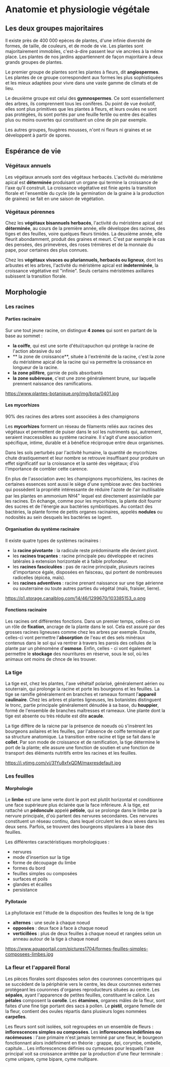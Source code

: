 # Anatomie et physiologie végétale

## Les deux groupes majoritaires

Il existe près de 400 000 epèces de plantes, d'une infinie diversité de formes, de taille, de couleurs, et de mode de vie. Les plantes sont majoritairement immobiles, c'est-à-dire passent leur vie ancrées à la même place. Les plantes de nos jardins appartiennent de façon majoritaire à deux grands groupes de plantes. 

Le premier groupe de plantes sont les plantes à fleurs, dit **angiospermes**. Les plantes de ce groupe correspondent aux formes les plus sophistiquées et les mieux adaptées pour vivre dans une vaste gamme de climats et de lieu.

Le deuxième groupe est celui des **gymnospermes**. Ce sont essentiellement des arbres, ils comprennent tous les conifères. Du point de vue évolutif, elles sont plus primitives que les plantes à fleurs, et leurs ovules ne sont pas protégées, ils sont portés par une feuille fertile ou entre des écailles plus ou moins ouvertes qui constituent un cône de pin par exemple.

Les autres groupes, fougères mousses, n'ont ni fleurs ni graines et se développent à partir de spores.

## Espérance de vie

### Végétaux annuels

Les végétaux annuels sont des végétaux herbacés. L'activité du méristème apical est **déterminée** produisant un organe qui termine la croissance de l'axe qu'il construit. La croissance végétative est finie après la transition florale et l'ensemble du cycle (de la germination de la graine à la production de graines) se fait en une saison de végétation.

### Végétaux pérennes

Chez les **végétaux bisannuels herbacés**, l'activité du méristème apical est **déterminée**, au cours de la première année, elle développe des racines, des tiges et des feuilles, voire quelques fleurs timides. La deuxième année, elle fleurit abondamment, produit des graines et meurt. C'est par exemple le cas des pensées, des primevères, des roses trémières et de la monnaie du pape, pour certaines des plus connues.

Chez les **végétaux vivaces ou pluriannuels, herbacés ou ligneux**, dont les arbustes et les arbres, l'activité du méristème apical est **indeterminée**, la croissance végétative est "infinie". Seuls certains méristèmes axillaires subissent la transition florale.

## Morphologie

### Les racines

#### Parties racinaire

Sur une tout jeune racine, on distingue **4 zones** qui sont en partant de la base au sommet :
* **la coiffe**, qui est une sorte d'étui/capuchon qui protège la racine de l'action abrasive du sol
* ** la zone de croissance**, située à l'extrémité de la racine, c'est la zone du méristème apical de la racine qui va permettre la croissance en longueur de la racine.
* **la zone pilifère**, garnie de poils absorbants
* **la zone subéreuse**, c'est une zone généralement brune, sur laquelle prennent naissance des ramifications.

https://www.plantes-botanique.org/img/bota/0401.jpg

#### Les mycorhizes

90% des racines des arbres sont associées à des champignons

Les **mycorhizes** forment un réseau de filaments reliés aux racines des végétaux et permettent de puiser dans le sol les nutriments qui, autrement, seraient inaccessibles au système racinaire. Il s'agit d'une association spécifique, intime, durable et à bénéfice réciproque entre deux organismes.

Dans les sols perturbés par l'activité humaine, la quantité de mycorhizes chute drastiquement et leur nombre se retrouve insuffisant pour produire un effet significatif sur la croissance et la santé des végétaux; d'où l'importance de combler cette carence.

En plus de l'association avec les champignons mycorhiziens, les racines de certaines essences sont aussi le siège d'une symbiose avec des bactéries qui possèdent la propriété intéressante de réduire l'azote de l'air inutilisable par les plantes en ammonium NH4<sup>+</sup> lequel est directement assimilable par les racines. En échange, comme pour les mycorhizes, la plante doit fournir des sucres et de l'énergie aux bactéries symbiotiques. Au contact des bactéries, la plante forme de petits organes racinaires, appelés **nodules** ou nodosités au sein desquels les bactéries se logent. 

#### Organisation du système racinaire

Il existe quatre types de systèmes racinaires :
* la **racine pivotante** : la radicule reste prédominante elle devient pivot.
* les **racines traçantes** : racine principale peu développée et racines latérales à extension horizontale et à faible profondeur.
* les **racines fasciculées** : pas de racine principale, plusieurs racines d'importance égale, disposées en faisceau, qui portent de nombreuses radicelles (épicéa, maïs).
* les **racines adventives** : racine prenant naissance sur une tige aérienne ou souterraine ou toute autres parties du végétal (maïs, fraisier, lierre).

https://p1.storage.canalblog.com/14/46/1299670/103385153_o.png

#### Fonctions racinaire

Les racines ont différentes fonctions. Dans un premier temps, celles-ci on un rôle de **fixation**, ancrage de la plante dans le sol. Cela est assuré par des grosses racines ligneuses comme chez les arbres par exemple. Ensuite, celles-ci vont permettre l'**absorption** de l'eau et des sels minéraux contenus dans le sol qui va rentrer à travers les parois des cellules de la plante par un phénomène d'**osmose**. Enfin, celles - ci vont également permettre le **stockage** des nourritures en réserve, sous le sol, où les animaux ont moins de chnce de les trouver. 

### La tige

La tige est, chez les plantes, l'axe véhétaif polarisé, généralement aérien ou souterrain, qui prolonge la racine et porte les bourgeons et les feuilles. La tige se ramifie généralement en branches et rameaux formant l'**appareil caulinaire**. Chez les arbres et plantes ligneuses, les botanistes distinguent le tronc, partie principale généralement dénudée à sa base, du **houppier**, formé de l'ensemble de branches maîtresses et rameaux. Une plante dont la tige est absente ou très réduite est dite **acaule**.

La tige diffère de la raicne par la présence de noeuds où s'insèrent les bourgeons axilaires et les feuilles, par l'absence de coiffe terminale et par sa structure anatomique. La transition entre racine et tige se fait dans le **collet**. Par son mode de croissance et de ramification, la tige détermine le port de la plante; elle assure une fonction de soutien et une fonction de transport des éléments nutritifs entre les racines et les feuilles.

https://i.ytimg.com/vi/31Yu8xfxQDM/maxresdefault.jpg

### Les feuilles

#### Morphologie

Le **limbe** est une lame verte dont le port est plutôt horizontal et conditionne une face supérieure plus éclairée que la face inférieure. A la tige, est rattaché un **pédoncule** appelé **pétiole**, qui se prolonge dans le limbe par la nervure principale, d'où partent des nervures secondaires. Ces nervures constituent un réseau continu, dans lequel circulent les deux sèves dans les deux sens. Parfois, se trouvent des bourgeons stipulares à la base des feuilles.

Les différentes caractéristiques morphologiques :
* nervures
* mode d'insertion sur la tige
* forme de découpage du limbe
* formes du bord
* feuilles simples ou composées
* surfaces et poils
* glandes et écailles
* persistance

#### Pyllotaxie

La phyllotaxie est l'étude de la disposition des feuilles le long de la tige
* **alternes** : une seule à chaque noeud
* **opposées** : deux face à face à chaque noeud
* **verticillées** : plus de deux feuilles à chaque noeud et rangées selon un anneau autour de la tige à chaque noeud

https://www.aquaportail.com/pictures1704/formes-feuilles-simples-composees-limbes.jpg

### La fleur et l'appareil floral

Les pièces florales sont disposées selon des couronnes concentriques qui se succèdent de la périphérie vers le centre, les deux couronnes externes protégeant les couronnes d'organes reproducteurs situées au centre. Les **sépales**, ayant l'apparence de petites feuilles, constituent le calice. Les **pétales** composent la **corolle**. Les **étamines**, organes mâles de la fleur, sont faites d'une fine tige portant des sacs à pollen. Le **pistil**, organe femelle de la fleur, contient des ovules répartis dans plusieurs loges nommées **carpelles**.

Les fleurs sont soit isolées, soit regroupées en un ensemble de fleurs : **inflorescences simples ou composées**. Les **inflorescences indéfinies ou racémeuses** : l'axe primaire n'est jamais terminé par une fleur, le bourgeon fonctionnant alors indéfiniment en théorie : grappe, épi, corymbe, ombelle, capitule... Les inflorescences définies ou cymeuses pour lesquels l'axe principal voit sa croissance arrêtée par la production d'une fleur terminale : cyme unipare, cyme bipare, cyme multipare.

